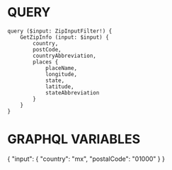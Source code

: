 # QUERY
```
query ($input: ZipInputFilter!) {
    GetZipInfo (input: $input) {
        country,
        postCode,
        countryAbbreviation,
        places {
            placeName,
            longitude,
            state,
            latitude,
            stateAbbreviation
        }
    }
}
```

# GRAPHQL VARIABLES

{
    "input": {
        "country": "mx",
        "postalCode": "01000"
    }
}